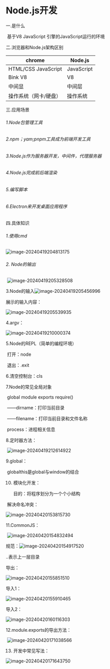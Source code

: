 # 						Node.js开发

一.是什么

​	基于V8 JavaScript 引擎的JavaScript运行的环境

二.浏览器和Node.js架构区别

| chrome                 | Node.js    |
| ---------------------- | ---------- |
| HTML/CSS    JavaScript | JavaScript |
| Bink    V8             | V8         |
| 中间显                 | 中间层     |
| 操作系统（网卡/硬盘）  | 操作系统   |

三.应用场景

###### 1.Node包管理工具

###### 2.npm；yam;pnpm工具成为前端开发工具

###### 3.Node.js作为服务器开发，中间件，代理服务器

###### 4.Node.js完成前后端渲染

###### 5.编写脚本

###### 6.Electron来开发桌面应用程序

四.具体知识

###### 1.使用cmd

![image-20240419204813175](C:\Users\AW\AppData\Roaming\Typora\typora-user-images\image-20240419204813175.png)

###### 2. Node的输出

​	![image-20240419205328508](C:\Users\AW\AppData\Roaming\Typora\typora-user-images\image-20240419205328508.png)

3.Node的输入![image-20240419205456996](C:\Users\AW\AppData\Roaming\Typora\typora-user-images\image-20240419205456996.png)

展示的输入内容：

![image-20240419205539935](C:\Users\AW\AppData\Roaming\Typora\typora-user-images\image-20240419205539935.png)

4.argv：

![image-20240419210000374](C:\Users\AW\AppData\Roaming\Typora\typora-user-images\image-20240419210000374.png)

5.Node的REPL（简单的编程环境）

​	打开：node

​	退出：.exit

6.清空控制台：cls

7.Node的常见全局对象

​	global  module exports require()

​	——dirname：打印当前目录

​	——filename：打印当前目录和文件名称

​	process：进程相关信息

8.定时器方法：

​	![image-20240419212614922](C:\Users\AW\AppData\Roaming\Typora\typora-user-images\image-20240419212614922.png)

9.global：

​	globalthis是global与window的结合

10. 模块化开发：

    目的：将程序划分为一个个小结构

​	解决命名冲突：

![image-20240420153815730](C:\Users\AW\AppData\Roaming\Typora\typora-user-images\image-20240420153815730.png)

11.CommonJS：

​		![image-20240420154832494](C:\Users\AW\AppData\Roaming\Typora\typora-user-images\image-20240420154832494.png)

规范：![image-20240420154917520](C:\Users\AW\AppData\Roaming\Typora\typora-user-images\image-20240420154917520.png)

..表示上一层目录

导出：

![image-20240420155851510](C:\Users\AW\AppData\Roaming\Typora\typora-user-images\image-20240420155851510.png)

导入1：

![image-20240420155910465](C:\Users\AW\AppData\Roaming\Typora\typora-user-images\image-20240420155910465.png)

导入2：

![image-20240420160116303](C:\Users\AW\AppData\Roaming\Typora\typora-user-images\image-20240420160116303.png)

12.module.exports的导出方法：

​	 ![image-20240420171038566](C:\Users\AW\AppData\Roaming\Typora\typora-user-images\image-20240420171038566.png)

13. 开发中常见写法：

![image-20240420171643750](C:\Users\AW\AppData\Roaming\Typora\typora-user-images\image-20240420171643750.png)

